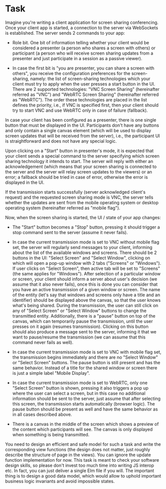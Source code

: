 # Task

Imagine you're writing a client application for screen sharing conferencing.
Once your client app is started, a connection to the server via WebSockets is
established. The server sends 2 commands to your app:

- Role bit. One bit of information telling whether your client would be
  considered a presenter (a person who shares a screen with others) or
  participant (a person who will receive screen sharing updates from a
  presenter and just participate in a session as a passive viewer).

- In case the first bit is "you are presenter, you can share a screen with
  others", you receive the configuration preferences for the screen-sharing,
  namely: the list of screen-sharing technologies which your client must try
  to apply when the user presses a start button in the UI. There are 2
  supported technologies: "VNC Screen Sharing" (hereinafter referred as "VNC")
  and "WebRTC Screen Sharing" (hereinafter referred as "WebRTC"). The order
  these technologies are placed in the list defines the priority, i.e., if VNC
  is specified first, then your client should try to start VNC and use WebRTC
  only in case of failure (fallback).

In case your client has been configured as a presenter, there is one single
button that must be displayed in the UI. Participants don't have any buttons
and only contain a single canvas element (which will be used to display screen
updates that will be received from the server), i.e., the participant UI is
straightforward and does not have any special logic.

Upon clicking on a "Start" button in presenter's mode, it is expected that your
client sends a special command to the server specifying which screen sharing
technology it intends to start. The server will reply with either an
acknowledgement (which means that your screen sharing is connected to the
server and the server will relay screen updates to the viewers) or an error; a
fallback should be tried in case of error, otherwise the error is displayed in
the UI.

If the transmission starts successfully (server acknowledged client's request)
and the requested screen sharing mode is VNC, the server tells whether the
updates are sent from the mobile operating system or desktop operating system
(hereinafter referred as "mobile flag").

Now, when the screen sharing is started, the UI / state of your app changes:

- The "Start" button becomes a "Stop" button, pressing it should trigger a stop
  command sent to the server (assume it never fails).

- In case the current transmission mode is set to VNC without mobile flag set,
  the server will regularly send messages to your client, informing about the
  list of the available windows and screens. There should be 2 buttons in the
  UI: "Select Screen" and "Select Window", clicking on which will open a pop-up
  window with 2 tabs ("Screens" or "Windows"). If user clicks on "Select
  Screen", then active tab will be set to "Screens" (the same applies for
  "Windows"). After selection of a particular window or screen, your client
  should inform a server about user's decision (we assume that it also never
  fails), once this is done you can consider that you have an active
  transmission of a given window or screen. The name of the entity (let's say
  that windows and screens only have a title and an identifier) should be
  displayed above the canvas, so that the user knows what's being shared.
  During the transmission, the user can still click on any of "Select Screen"
  or "Select Window" buttons to change the transmitted entity. Additionally,
  there is a "pause" button on top of the canvas, which can temporarily pause
  the transmission, until the user presses on it again (resumes transmission).
  Clicking on this button should also produce a message sent to the server,
  informing it that we want to pause/resume the transmission (we can assume
  that this command never fails as well).

- In case the current transmission mode is set to VNC with mobile flag set, the
  transmission begins immediately and there are no "Select Window" or "Select
  Screen" buttons. The pause button is still present and has the same behavior.
  Instead of a title for the shared window or screen there is just a simple
  label "Mobile Display".

- In case the current transmission mode is set to WebRTC, only one "Select
  Screen" button is shown, pressing it also triggers a pop up where the user
  can select a screen, but in this case no additional information should be
  sent to the server, just assume that after selecting this screen, the
  transmission starts automatically (browser logic). The pause button should be
  present as well and have the same behavior as in all cases described above.

- There is a canvas in the middle of the screen which shows a preview of the
  content which participants will see. The canvas is only displayed when
  something is being transmitted.

You need to design an efficient and safe model for such a task and write the
corresponding view functions (the design does not matter, just roughly describe
the structure of page in the views). You can ignore the update function
implementation for now. This task is meant to check your software design
skills, so please don't invest too much time into writing JS interop etc. In
fact, you can just deliver a single Elm file if you will. The important thing
is to design a good data model, which would allow to uphold important business
logic invariants and avoid impossible states.
